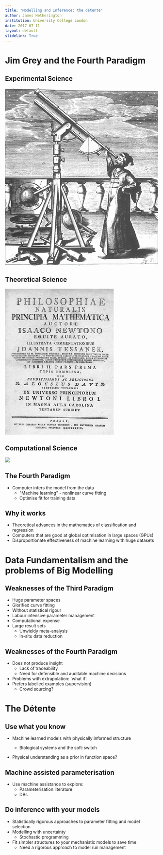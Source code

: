 ```yaml
---
title: "Modelling and Inference: the détente"
author: James Hetherington
institution: University College London
date: 2017-07-11
layout: default
slidelink: True
---
```


Jim Grey and the Fourth Paradigm
===================

Experimental Science
----------

![ ](assets/hevelius_telescope.gif)

Theoretical Science
--------------

![ ](assets/pricipia.png)

Computational Science
-------------------

![ ](assets/galaxy.png)

The Fourth Paradigm
-------------------

* Computer infers the model from the data
  * "Machine learning" - nonlinear curve fitting
  * Optimise fit for training data

Why it works
-----------------

* Theoretical advances in the mathematics of classification and regression
* Computers that are good at global optimisation in large spaces (GPUs)
* Disproportionate effectiveness of machine learning with huge datasets

Data Fundamentalism and the problems of Big Modelling
=====================================================

Weaknesses of the Third Paradigm
--------------------------------

* Huge parameter spaces
 * Glorified curve fitting
  * Without statistical rigour
  * Labour intensive parameter management
* Computational expense
* Large result sets
  * Unwieldy meta-analysis
  * In-situ data reduction

Weaknesses of the Fourth Paradigm
---------------------------------

* Does not produce insight
    * Lack of traceability
    * Need for defensible and auditable machine decisions
* Problems with extrapolation: 'what if'.
* Prefers labelled examples (supervision)
    * Crowd sourcing?

The Détente
===========

Use what you know
-----------------

* Machine learned models with physically informed structure
  * Biological systems and the soft-switch

* Physical understanding as a prior in function space?

Machine assisted parameterisation
---------------------------------

* Use machine assistance to explore:
  * Parameterisation literature
  * DBs

Do inference with your models
-----------------------------

* Statistically rigorous approaches to parameter fitting and model selection
* Modelling with uncertainty
  * Stochastic programming
* Fit simpler structures to your mechanistic models to save time
  * Need a rigorous approach to model run management
